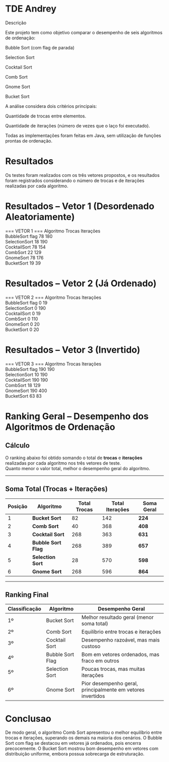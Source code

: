 # TDE Andrey 
Descrição

Este projeto tem como objetivo comparar o desempenho de seis algoritmos de ordenação:

Bubble Sort (com flag de parada)

Selection Sort

Cocktail Sort

Comb Sort

Gnome Sort

Bucket Sort

A análise considera dois critérios principais:

Quantidade de trocas entre elementos.

Quantidade de iterações (número de vezes que o laço foi executado).

Todas as implementações foram feitas em Java, sem utilização de funções prontas de ordenação.

# Resultados

Os testes foram realizados com os três vetores propostos, e os resultados foram registrados considerando o número de trocas e de iterações realizadas por cada algoritmo.

# Resultados – Vetor 1 (Desordenado Aleatoriamente)
=== VETOR 1 ===
Algoritmo       Trocas          Iterações      
BubbleSort flag 78              180            
SelectionSort   18              190            
CocktailSort    78              154            
CombSort        22              129            
GnomeSort       78              176            
BucketSort      19              39   

# Resultados – Vetor 2 (Já Ordenado)
=== VETOR 2 ===
Algoritmo       Trocas          Iterações      
BubbleSort flag 0               19             
SelectionSort   0               190            
CocktailSort    0               19             
CombSort        0               110            
GnomeSort       0               20             
BucketSort      0               20      

# Resultados – Vetor 3 (Invertido)
=== VETOR 3 ===
Algoritmo       Trocas          Iterações      
BubbleSort flag 190             190            
SelectionSort   10              190            
CocktailSort    190             190            
CombSort        18              129            
GnomeSort       190             400            
BucketSort      63              83     
# Ranking Geral – Desempenho dos Algoritmos de Ordenação

## Cálculo
O ranking abaixo foi obtido somando o total de **trocas** e **iterações** realizadas por cada algoritmo nos três vetores de teste.  
Quanto menor o valor total, melhor o desempenho geral do algoritmo.

---

## Soma Total (Trocas + Iterações)

| Posição | Algoritmo        | Total Trocas | Total Iterações | Soma Geral |
|----------|------------------|---------------|------------------|-------------|
| 1 | **Bucket Sort**      | 82  | 142 | **224** |
| 2 | **Comb Sort**        | 40  | 368 | **408** |
| 3 | **Cocktail Sort**    | 268 | 363 | **631** |
| 4 | **Bubble Sort Flag** | 268 | 389 | **657** |
| 5 | **Selection Sort**   | 28  | 570 | **598** |
| 6 | **Gnome Sort**       | 268 | 596 | **864** |

---

## Ranking Final

| Classificação | Algoritmo | Desempenho Geral |
|----------------|------------|------------------|
| 1º | Bucket Sort | Melhor resultado geral (menor soma total) |
| 2º | Comb Sort | Equilíbrio entre trocas e iterações |
| 3º | Cocktail Sort | Desempenho razoável, mas mais custoso |
| 4º | Bubble Sort Flag | Bom em vetores ordenados, mas fraco em outros |
| 5º | Selection Sort | Poucas trocas, mas muitas iterações |
| 6º | Gnome Sort | Pior desempenho geral, principalmente em vetores invertidos |

# Conclusao
De modo geral, o algoritmo Comb Sort apresentou o melhor equilíbrio entre trocas e iterações, superando os demais na maioria dos cenários.
O Bubble Sort com flag se destacou em vetores já ordenados, pois encerra precocemente.
O Bucket Sort mostrou bom desempenho em vetores com distribuição uniforme, embora possua sobrecarga de estruturação.

